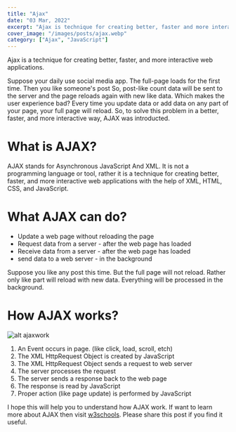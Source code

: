 ```yaml
---
title: "Ajax"
date: "03 Mar, 2022"
excerpt: "Ajax is technique for creating better, faster and more interactive web applications"
cover_image: "/images/posts/ajax.webp"
category: ["Ajax", "JavaScript"]
---
```


Ajax is a technique for creating better, faster, and more interactive web applications.

Suppose your daily use social media app. The full-page loads for the first time. Then you like someone's post So, post-like count data will be sent to the server and the page reloads again with new like data.
Which makes the user experience bad? Every time you update data or add data on any part of your page, your full page will reload. So, to solve this problem in a better, faster, and more interactive way, AJAX was introducted.

# What is AJAX?

AJAX stands for Asynchronous JavaScript And XML. It is not a programming language or tool, rather it is a technique for creating better, faster, and more interactive web applications with the help of XML, HTML, CSS, and JavaScript.

# What AJAX can do?

- Update a web page without reloading the page
- Request data from a server - after the web page has loaded
- Receive data from a server - after the web page has loaded
- send data to a web server - in the background

Suppose you like any post this time. But the full page will not reload. Rather only like part will reload with new data. Everything will be processed in the background.

# How AJAX works?

![alt ajaxwork](/images/posts/ajaxwork.webp)

1. An Event occurs in page. (like click, load, scroll, etch)
2. The XML HttpRequest Object is created by JavaScript
3. The XML HttpRequest Object sends a request to web server
4. The server processes the request
5. The server sends a response back to the web page
6. The response is read by JavaScript
7. Proper action (like page update) is performed by JavaScript

I hope this will help you to understand how AJAX work. If want to learn more about AJAX then visit [w3schools](https://www.w3schools.com/default.asp). Please share this post if you find it useful.